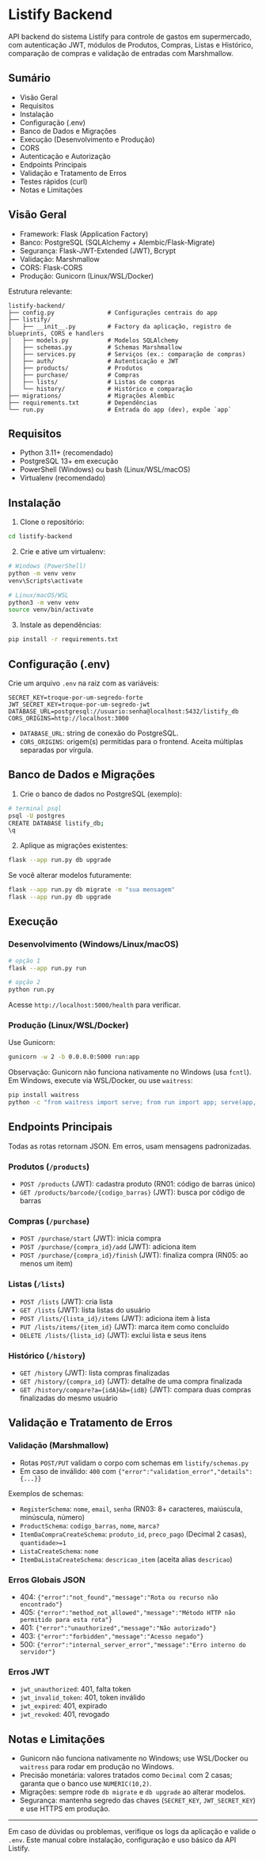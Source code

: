 # Listify Backend

API backend do sistema Listify para controle de gastos em supermercado, com autenticação JWT, módulos de Produtos, Compras, Listas e Histórico, comparação de compras e validação de entradas com Marshmallow.

## Sumário

- Visão Geral
- Requisitos
- Instalação
- Configuração (.env)
- Banco de Dados e Migrações
- Execução (Desenvolvimento e Produção)
- CORS
- Autenticação e Autorização
- Endpoints Principais
- Validação e Tratamento de Erros
- Testes rápidos (curl)
- Notas e Limitações

## Visão Geral

- Framework: Flask (Application Factory)
- Banco: PostgreSQL (SQLAlchemy + Alembic/Flask-Migrate)
- Segurança: Flask-JWT-Extended (JWT), Bcrypt
- Validação: Marshmallow
- CORS: Flask-CORS
- Produção: Gunicorn (Linux/WSL/Docker)

Estrutura relevante:

```
listify-backend/
├── config.py               # Configurações centrais do app
├── listify/
│   ├── __init__.py         # Factory da aplicação, registro de blueprints, CORS e handlers
│   ├── models.py           # Modelos SQLAlchemy
│   ├── schemas.py          # Schemas Marshmallow
│   ├── services.py         # Serviços (ex.: comparação de compras)
│   ├── auth/               # Autenticação e JWT
│   ├── products/           # Produtos
│   ├── purchase/           # Compras
│   ├── lists/              # Listas de compras
│   └── history/            # Histórico e comparação
├── migrations/             # Migrações Alembic
├── requirements.txt        # Dependências
└── run.py                  # Entrada do app (dev), expõe `app`
```

## Requisitos

- Python 3.11+ (recomendado)
- PostgreSQL 13+ em execução
- PowerShell (Windows) ou bash (Linux/WSL/macOS)
- Virtualenv (recomendado)

## Instalação

1. Clone o repositório:

```bash
cd listify-backend
```

2. Crie e ative um virtualenv:

```bash
# Windows (PowerShell)
python -m venv venv
venv\Scripts\activate

# Linux/macOS/WSL
python3 -m venv venv
source venv/bin/activate
```

3. Instale as dependências:

```bash
pip install -r requirements.txt
```

## Configuração (.env)

Crie um arquivo `.env` na raiz com as variáveis:

```env
SECRET_KEY=troque-por-um-segredo-forte
JWT_SECRET_KEY=troque-por-um-segredo-jwt
DATABASE_URL=postgresql://usuario:senha@localhost:5432/listify_db
CORS_ORIGINS=http://localhost:3000
```

- `DATABASE_URL`: string de conexão do PostgreSQL.
- `CORS_ORIGINS`: origem(s) permitidas para o frontend. Aceita múltiplas separadas por vírgula.

## Banco de Dados e Migrações

1. Crie o banco de dados no PostgreSQL (exemplo):

```bash
# terminal psql
psql -U postgres
CREATE DATABASE listify_db;
\q
```

2. Aplique as migrações existentes:

```bash
flask --app run.py db upgrade
```

Se você alterar modelos futuramente:

```bash
flask --app run.py db migrate -m "sua mensagem"
flask --app run.py db upgrade
```

## Execução

### Desenvolvimento (Windows/Linux/macOS)

```bash
# opção 1
flask --app run.py run

# opção 2
python run.py
```

Acesse `http://localhost:5000/health` para verificar.

### Produção (Linux/WSL/Docker)

Use Gunicorn:

```bash
gunicorn -w 2 -b 0.0.0.0:5000 run:app
```

Observação: Gunicorn não funciona nativamente no Windows (usa `fcntl`). Em Windows, execute via WSL/Docker, ou use `waitress`:

```bash
pip install waitress
python -c "from waitress import serve; from run import app; serve(app, host='0.0.0.0', port=5000)"
```


## Endpoints Principais

Todas as rotas retornam JSON. Em erros, usam mensagens padronizadas.

### Produtos (`/products`)

- `POST /products` (JWT): cadastra produto (RN01: código de barras único)
- `GET /products/barcode/{codigo_barras}` (JWT): busca por código de barras

### Compras (`/purchase`)

- `POST /purchase/start` (JWT): inicia compra
- `POST /purchase/{compra_id}/add` (JWT): adiciona item
- `POST /purchase/{compra_id}/finish` (JWT): finaliza compra (RN05: ao menos um item)

### Listas (`/lists`)

- `POST /lists` (JWT): cria lista
- `GET /lists` (JWT): lista listas do usuário
- `POST /lists/{lista_id}/items` (JWT): adiciona item à lista
- `PUT /lists/items/{item_id}` (JWT): marca item como concluído
- `DELETE /lists/{lista_id}` (JWT): exclui lista e seus itens

### Histórico (`/history`)

- `GET /history` (JWT): lista compras finalizadas
- `GET /history/{compra_id}` (JWT): detalhe de uma compra finalizada
- `GET /history/compare?a={idA}&b={idB}` (JWT): compara duas compras finalizadas do mesmo usuário

## Validação e Tratamento de Erros

### Validação (Marshmallow)

- Rotas `POST/PUT` validam o corpo com schemas em `listify/schemas.py`
- Em caso de inválido: `400` com `{"error":"validation_error","details":{...}}`

Exemplos de schemas:

- `RegisterSchema`: `nome`, `email`, `senha` (RN03: 8+ caracteres, maiúscula, minúscula, número)
- `ProductSchema`: `codigo_barras`, `nome`, `marca?`
- `ItemDaCompraCreateSchema`: `produto_id`, `preco_pago` (Decimal 2 casas), `quantidade>=1`
- `ListaCreateSchema`: `nome`
- `ItemDaListaCreateSchema`: `descricao_item` (aceita alias `descricao`)

### Erros Globais JSON

- 404: `{"error":"not_found","message":"Rota ou recurso não encontrado"}`
- 405: `{"error":"method_not_allowed","message":"Método HTTP não permitido para esta rota"}`
- 401: `{"error":"unauthorized","message":"Não autorizado"}`
- 403: `{"error":"forbidden","message":"Acesso negado"}`
- 500: `{"error":"internal_server_error","message":"Erro interno do servidor"}`

### Erros JWT

- `jwt_unauthorized`: 401, falta token
- `jwt_invalid_token`: 401, token inválido
- `jwt_expired`: 401, expirado
- `jwt_revoked`: 401, revogado


## Notas e Limitações

- Gunicorn não funciona nativamente no Windows; use WSL/Docker ou `waitress` para rodar em produção no Windows.
- Precisão monetária: valores tratados como `Decimal` com 2 casas; garanta que o banco use `NUMERIC(10,2)`.
- Migrações: sempre rode `db migrate` e `db upgrade` ao alterar modelos.
- Segurança: mantenha segredo das chaves (`SECRET_KEY`, `JWT_SECRET_KEY`) e use HTTPS em produção.

---

Em caso de dúvidas ou problemas, verifique os logs da aplicação e valide o `.env`. Este manual cobre instalação, configuração e uso básico da API Listify.